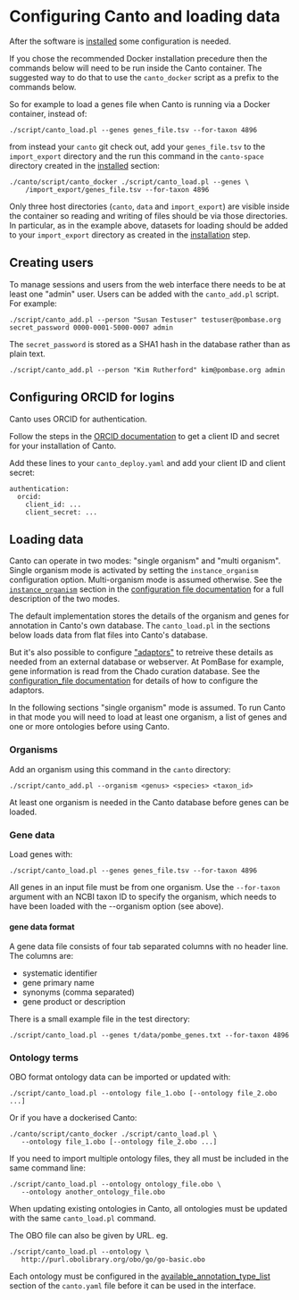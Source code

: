 # Configuring Canto and loading data

After the software is [installed](installation) some configuration is needed.

If you chose the recommended Docker installation precedure then the
commands below will need to be run inside the Canto container.  The
suggested way to do that to use the `canto_docker` script as a prefix
to the commands below.

So for example to load a genes file when Canto is running via a Docker
container, instead of:

    ./script/canto_load.pl --genes genes_file.tsv --for-taxon 4896

from instead your `canto` git check out, add your `genes_file.tsv` to
the `import_export` directory and the run this command in the
`canto-space` directory created in the [installed](installation)
section:

    ./canto/script/canto_docker ./script/canto_load.pl --genes \
        /import_export/genes_file.tsv --for-taxon 4896

Only three host directories (`canto`, `data` and `import_export`) are
visible inside the container so reading and writing of files should be
via those directories.  In particular, as in the example above,
datasets for loading should be added to your `import_export` directory
as created in the [installation](installation) step.

## Creating users

To manage sessions and users from the web interface there needs to be at least
one "admin" user.  Users can be added with the `canto_add.pl` script.  For
example:

    ./script/canto_add.pl --person "Susan Testuser" testuser@pombase.org secret_password 0000-0001-5000-0007 admin

The `secret_password` is stored as a SHA1 hash in the database rather
than as plain text.

    ./script/canto_add.pl --person "Kim Rutherford" kim@pombase.org admin

## Configuring ORCID for logins

Canto uses ORCID for authentication.

Follow the steps in the
[ORCID documentation](http://members.orcid.org/api/accessing-public-api) to
get a client ID and secret for your installation of Canto.

Add these lines to your `canto_deploy.yaml` and add your client ID and client
secret:

    authentication:
      orcid:
        client_id: ...
        client_secret: ...

## Loading data

Canto can operate in two modes: "single organism" and "multi organism".
Single organism mode is activated by setting the `instance_organism`
configuration option.  Multi-organism mode is assumed otherwise.  See the
[`instance_organism`](configuration_file#instance_organism) section in the
[configuration file documentation](configuration_file) for a full description
of the two modes.

The default implementation stores the details of the organism and genes for
annotation in Canto's own database.  The `canto_load.pl` in the sections below
loads data from flat files into Canto's database.

But it's also possible to configure
["adaptors"](configuration_file#implementation_classes) to retreive these
details as needed from an external database or webserver.  At PomBase for
example, gene information is read from the Chado curation database.  See the
[configuration_file documentation](configuration_file#implementation_classes)
for details of how to configure the adaptors.

In the following sections "single organism" mode is assumed.  To run Canto in
that mode you will need to load at least one organism, a list of genes and one
or more ontologies before using Canto.

### Organisms

Add an organism using this command in the `canto` directory:

    ./script/canto_add.pl --organism <genus> <species> <taxon_id>

At least one organism is needed in the Canto database before genes can be
loaded.

### Gene data

Load genes with:

    ./script/canto_load.pl --genes genes_file.tsv --for-taxon 4896

All genes in an input file must be from one organism.  Use the `--for-taxon`
argument with an NCBI taxon ID to specify the organism, which needs to have
been loaded with the --organism option (see above).

#### gene data format

A gene data file consists of four tab separated columns with no header line.
The columns are:

- systematic identifier
- gene primary name
- synonyms (comma separated)
- gene product or description

There is a small example file in the test directory:

    ./script/canto_load.pl --genes t/data/pombe_genes.txt --for-taxon 4896

### Ontology terms

OBO format ontology data can be imported or updated with:

    ./script/canto_load.pl --ontology file_1.obo [--ontology file_2.obo ...]

Or if you have a dockerised Canto:

    ./canto/script/canto_docker ./script/canto_load.pl \
       --ontology file_1.obo [--ontology file_2.obo ...]

If you need to import multiple ontology files, they all must be included in
the same command line:

    ./script/canto_load.pl --ontology ontology_file.obo \
       --ontology another_ontology_file.obo

When updating existing ontologies in Canto, all ontologies must be updated
with the same `canto_load.pl` command.

The OBO file can also be given by URL.  eg.

    ./script/canto_load.pl --ontology \
       http://purl.obolibrary.org/obo/go/go-basic.obo

Each ontology must be configured in the
[available_annotation_type_list](configuration_file#available_annotation_type_list)
section of the `canto.yaml` file before it can be used in the interface.
